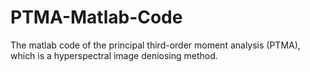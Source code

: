 # PTMA-Matlab-Code
The matlab code of the principal third-order moment analysis (PTMA), which is a hyperspectral image deniosing method.
